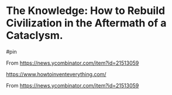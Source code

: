 # The Knowledge: How to Rebuild Civilization in the Aftermath of a Cataclysm.

#pin

From <https://news.ycombinator.com/item?id=21513059> 

https://www.howtoinventeverything.com/

From <https://news.ycombinator.com/item?id=21513059> 

